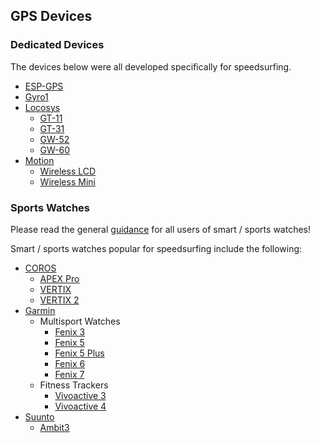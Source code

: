 ## GPS Devices

### Dedicated Devices

The devices below were all developed specifically for speedsurfing.

- [ESP-GPS](esp-gps/README.md)
- [Gyro1](gyro1/README.md)
- [Locosys](locosys/README.md)
  - [GT-11](locosys/gt-11/README.md)
  - [GT-31](locosys/gt-31/README.md)
  - [GW-52](locosys/gw-52/README.md)
  - [GW-60](locosys/gw-60/README.md)
- [Motion](motion/README.md)
  - [Wireless LCD](motion/lcd/README.md)
  - [Wireless Mini](motion/mini/README.md)



### Sports Watches

Please read the general [guidance](../guidance.md) for all users of smart / sports watches!

Smart / sports watches popular for speedsurfing include the following:

- [COROS](coros/README.md)
  - [APEX Pro](coros/apex-pro/README.md)
  - [VERTIX](coros/vertix/README.md)
  - [VERTIX 2](coros/vertix-2/README.md)
- [Garmin](garmin/README.md)
  - Multisport Watches
    - [Fenix 3](garmin/fenix-3/README.md)
    - [Fenix 5](garmin/fenix-5/README.md)
    - [Fenix 5 Plus](garmin/fenix-5-plus/README.md)
    - [Fenix 6](garmin/fenix-6/README.md)
    - [Fenix 7](garmin/fenix-7/README.md)
  - Fitness Trackers
    - [Vivoactive 3](garmin/vivoactive-3/README.md)
    - [Vivoactive 4](garmin/vivoactive-4/README.md)
- [Suunto](suunto/README.md)
  - [Ambit3](suunto/ambit3/README.md)

